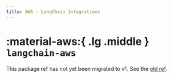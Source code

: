 ```yaml
---
title: AWS - LangChain Integrations
---
```


# :material-aws:{ .lg .middle } `langchain-aws`

This package ref has not yet been migrated to v1. See the [old ref](https://python.langchain.com/api_reference/aws/index.html).
